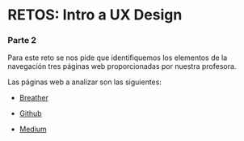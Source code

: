 # RETOS: Intro a UX Design

### **Parte 2**

Para este reto se nos pide que identifiquemos los elementos de la navegación tres páginas web proporcionadas por nuestra profesora.

Las páginas web a analizar son las siguientes:


* [Breather](assets/docs/BREATHER.md)

* [Github](assets/docs/GITHUB.md)

* [Medium](assets/docs/MEDIUM.md)

